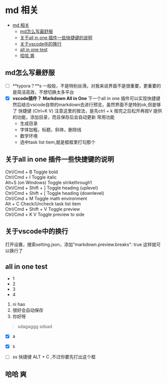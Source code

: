 # md 相关


- [md 相关](#md-相关)
  - [md怎么写最舒服](#md怎么写最舒服)
  - [关于all in one 插件一些快捷键的说明](#关于all-in-one-插件一些快捷键的说明)
  - [关于vscode中的换行](#关于vscode中的换行)
  - [all in one test](#all-in-one-test)
  - [哈哈 爽](#哈哈-爽)


## md怎么写最舒服
- [ ] **typora？**s
一般般，不是特别丝滑。对我来说界面不是很重要，更重要的是简洁高效，不想切换太多平台
- [x] **vscode插件？**
**Markdown All in One**
下一个all in one 插件可以实现快捷键
然后结合vscode自带的markdown去进行预览，虽然界面不是特别ok,但是够了
快捷键 (Ctrl+K V)
注意这里的按法，是先ctrl + k 按完之后松开再按V
提供的功能，添加目录，而且保存后会自动更新
常用功能 
  - 生成目录
  - 字体加粗，标题，斜体，删除线
  - 数学环境
  - 选中task list tiem,就是框框里打勾那个



## 关于all in one 插件一些快捷键的说明
Ctrl/Cmd + B	Toggle bold  
Ctrl/Cmd + I	Toggle italic   
Alt+S (on Windows)	Toggle strikethrough1   
Ctrl/Cmd + Shift + ]	Toggle heading (uplevel)   
Ctrl/Cmd + Shift + [	Toggle heading (downlevel)   
Ctrl/Cmd + M	Toggle math environment   
Alt + C	Check/Uncheck task list item   
Ctrl/Cmd + Shift + V	Toggle preview  
Ctrl/Cmd + K V	Toggle preview to side   



## 关于vscode中的换行
打开设置，搜索setting.json，添加"markdown.preview.breaks": true
这样就可以换行了


## all in one test
- 1
- 2
- 3
- 4
1. ni hao 
2. 很好会自动保存
3. 你好呀

> sdagaggg
> sdsad 


- [x] a
- [x] s 
- [ ]  ss  快捷键  ALT + C ,不过你要先打出这个框


## 哈哈 爽